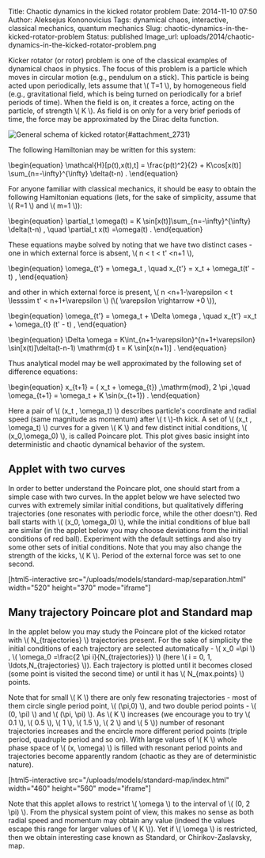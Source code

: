 Title: Chaotic dynamics in the kicked rotator problem
Date: 2014-11-10 07:50
Author: Aleksejus Kononovicius
Tags: dynamical chaos, interactive, classical mechanics, quantum mechanics
Slug: chaotic-dynamics-in-the-kicked-rotator-problem
Status: published
Image_url: uploads/2014/chaotic-dynamics-in-the-kicked-rotator-problem.png

Kicker rotator (or rotor) problem is one of
the classical examples of dynamical chaos in physics. The focus of this
problem is a particle which moves in circular motion (e.g., pendulum on
a stick). This particle is being acted upon periodically, lets assume
that \\\(  T=1 \\\), by homogeneous field (e.g., gravitational field, which
is being turned on periodically for a brief periods of time). When the
field is on, it creates a force, acting on the particle, of strength
\\\(  K \\\). As field is on only for a very brief periods of time, the
force may be approximated by the Dirac delta
function.<!--more-->

![General schema of kicked
rotator]({static}/uploads/2014/chaotic-dynamics-in-the-kicked-rotator-problem.png
"General schema of kicked rotator."){#attachment_2731} 

The following Hamiltonian may be written for this system:

\begin{equation}
 \mathcal{H}\[p(t),x(t),t\] = \frac{p(t)^2}{2} + K\cos\[x(t)\] \sum\_{n=-\infty}^{\infty} \delta(t-n) . 
\end{equation}

For anyone familiar with classical mechanics, it should be easy to
obtain the following Hamiltonian equations (lets, for the sake of
simplicity, assume that \\\(  R=1 \\\) and \\\(  m=1 \\\)):

\begin{equation}
 \partial\_t \omega(t) = K \sin\[x(t)\]\sum\_{n=-\infty}^{\infty} \delta(t-n) , \quad \partial\_t x(t) =\omega(t) . 
\end{equation}

These equations maybe solved by noting that we have two distinct cases -
one in which external force is absent, \\\(  n &lt; t &lt; t' &lt;n+1 \\\),

\begin{equation}
 \omega\_{t'} = \omega\_t , \quad x\_{t'} = x\_t + \omega\_t(t' - t) , 
\end{equation}

and other in which external force is present, \\\(  n &lt;n+1-\varepsilon &lt; t \lesssim t' &lt; n+1+\varepsilon \\\) (\\\( \varepsilon \rightarrow +0 \\\)),

\begin{equation}
 \omega\_{t'} = \omega\_t + \Delta \omega , \quad x\_{t'} =x\_t + \omega\_{t} (t' - t) , 
\end{equation}

\begin{equation}
 \Delta \omega = K\int\_{n+1-\varepsilon}^{n+1+\varepsilon} \sin\[x(t)\]\delta(t-n-1) \mathrm{d} t = K \sin\[x(n+1)\] . 
\end{equation}

Thus analytical model may be well approximated by the following set of
difference equations:

\begin{equation}
 x\_{t+1} = ( x\_t + \omega\_{t}) \,\mathrm{mod}\, 2 \pi ,\quad \omega\_{t+1} = \omega\_t + K \sin(x\_{t+1}) . 
\end{equation}

Here a pair of \\\(  (x\_t , \omega\_t) \\\) describes particle's
coordinate and radial speed (same magnitude as momentum) after \\\( t \\\)-th kick. A set of \\\(  (x\_t , \omega\_t) \\\) curves for a given
\\\(  K \\\) and few distinct initial conditions, \\\(  (x\_0,\omega\_0) \\\), is called Poincare plot. This plot gives basic insight
into deterministic and chaotic dynamical behavior of the system.

Applet with two curves
----------------------

In order to better understand the Poincare plot, one should start from a
simple case with two curves. In the applet below we have selected two
curves with extremely similar initial conditions, but qualitatively
differing trajectories (one resonates with periodic force, while the
other doesn't). Red ball starts with \\\(  (x\_0, \omega\_0) \\\), while
the initial conditions of blue ball are similar (in the applet below
you may choose deviations from the initial conditions of red ball).
Experiment with the default settings and also try some other sets of
initial conditions. Note that you may also change the strength of the
kicks, \\\(  K \\\). Period of the external force was set to one second.

[html5-interactive
src="/uploads/models/standard-map/separation.html"
width="520" height="370" mode="iframe"]

Many trajectory Poincare plot and Standard map
----------------------------------------------

In the applet below you may study the Poincare plot of the kicked
rotator with \\\(  N\_{trajectories} \\\) trajectories present. For the
sake of simplicity the initial conditions of each trajectory are
selected automatically - \\\(  x\_0 =\pi \\\) , \\\(  \omega\_0 =\frac{2 \pi i}{N\_{trajectories}} \\\) (here \\\(  i = 0, 1, \ldots,N\_{trajectories} \\\)). Each trajectory is plotted until it becomes closed
(some point is visited the second time) or until it has \\\( N\_{max.points} \\\) points.

Note that for small \\\(  K \\\) there are only few resonating
trajectories - most of them circle single period point, \\\(  (\pi,0) \\\), and two double period points - \\\(  (0, \pi) \\\) and \\\( (\pi, \pi) \\\). As \\\(  K \\\) increases (we encourage you to try
\\\(  0.1 \\\), \\\(  0.5 \\\), \\\(  1 \\\), \\\(  1.5 \\\), \\\(  2 \\\)
and \\\(  5 \\\)) number of resonant trajectories increases and the
encircle more different period points (triple period, quadruple period
and so on). With large values of \\\(  K \\\) whole phase space of
\\\(  (x, \omega) \\\) is filled with resonant period points and
trajectories become apparently random (chaotic as they are of
deterministic nature).

[html5-interactive
src="/uploads/models/standard-map/index.html"
width="460" height="560" mode="iframe"]

Note that this applet allows to restrict \\\(  \omega \\\) to the
interval of \\\(  (0, 2 \pi) \\\). From the physical system point of
view, this makes no sense as both radial speed and momentum may obtain
any value (indeed the values escape this range for larger values of
\\\(  K \\\)). Yet if \\\(  \omega \\\) is restricted, then we obtain
interesting case known as Standard, or Chirikov-Zaslavsky, map.
